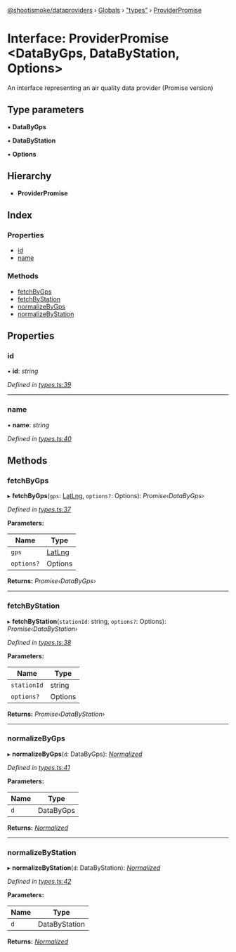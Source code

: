 [@shootismoke/dataproviders](../README.md) › [Globals](../globals.md) › ["types"](../modules/_types_.md) › [ProviderPromise](_types_.providerpromise.md)

# Interface: ProviderPromise <**DataByGps, DataByStation, Options**>

An interface representing an air quality data provider (Promise version)

## Type parameters

▪ **DataByGps**

▪ **DataByStation**

▪ **Options**

## Hierarchy

* **ProviderPromise**

## Index

### Properties

* [id](_types_.providerpromise.md#id)
* [name](_types_.providerpromise.md#name)

### Methods

* [fetchByGps](_types_.providerpromise.md#fetchbygps)
* [fetchByStation](_types_.providerpromise.md#fetchbystation)
* [normalizeByGps](_types_.providerpromise.md#normalizebygps)
* [normalizeByStation](_types_.providerpromise.md#normalizebystation)

## Properties

###  id

• **id**: *string*

*Defined in [types.ts:39](https://github.com/shootismoke/common/blob/5e67d25/packages/dataproviders/src/types.ts#L39)*

___

###  name

• **name**: *string*

*Defined in [types.ts:40](https://github.com/shootismoke/common/blob/5e67d25/packages/dataproviders/src/types.ts#L40)*

## Methods

###  fetchByGps

▸ **fetchByGps**(`gps`: [LatLng](_types_.latlng.md), `options?`: Options): *Promise‹DataByGps›*

*Defined in [types.ts:37](https://github.com/shootismoke/common/blob/5e67d25/packages/dataproviders/src/types.ts#L37)*

**Parameters:**

Name | Type |
------ | ------ |
`gps` | [LatLng](_types_.latlng.md) |
`options?` | Options |

**Returns:** *Promise‹DataByGps›*

___

###  fetchByStation

▸ **fetchByStation**(`stationId`: string, `options?`: Options): *Promise‹DataByStation›*

*Defined in [types.ts:38](https://github.com/shootismoke/common/blob/5e67d25/packages/dataproviders/src/types.ts#L38)*

**Parameters:**

Name | Type |
------ | ------ |
`stationId` | string |
`options?` | Options |

**Returns:** *Promise‹DataByStation›*

___

###  normalizeByGps

▸ **normalizeByGps**(`d`: DataByGps): *[Normalized](../modules/_types_.md#normalized)*

*Defined in [types.ts:41](https://github.com/shootismoke/common/blob/5e67d25/packages/dataproviders/src/types.ts#L41)*

**Parameters:**

Name | Type |
------ | ------ |
`d` | DataByGps |

**Returns:** *[Normalized](../modules/_types_.md#normalized)*

___

###  normalizeByStation

▸ **normalizeByStation**(`d`: DataByStation): *[Normalized](../modules/_types_.md#normalized)*

*Defined in [types.ts:42](https://github.com/shootismoke/common/blob/5e67d25/packages/dataproviders/src/types.ts#L42)*

**Parameters:**

Name | Type |
------ | ------ |
`d` | DataByStation |

**Returns:** *[Normalized](../modules/_types_.md#normalized)*
